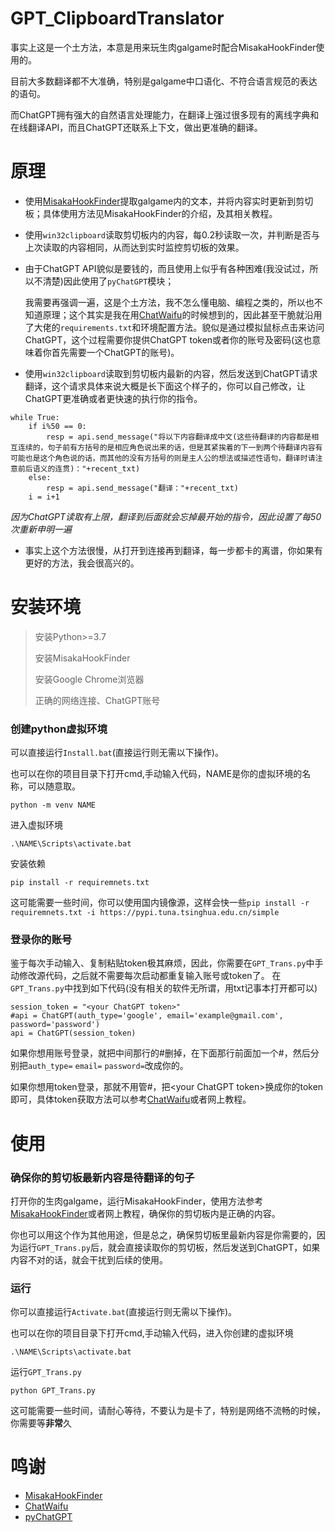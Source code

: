 # GPT_ClipboardTranslator
事实上这是一个土方法，本意是用来玩生肉galgame时配合MisakaHookFinder使用的。

目前大多数翻译都不大准确，特别是galgame中口语化、不符合语言规范的表达的语句。

而ChatGPT拥有强大的自然语言处理能力，在翻译上强过很多现有的离线字典和在线翻译API，而且ChatGPT还联系上下文，做出更准确的翻译。

# 原理
- 使用[MisakaHookFinder](https://github.com/hanmin0822/MisakaHookFinder)提取galgame内的文本，并将内容实时更新到剪切板；具体使用方法见MisakaHookFinder的介绍，及其相关教程。
- 使用`win32clipboard`读取剪切板内的内容，每0.2秒读取一次，并判断是否与上次读取的内容相同，从而达到实时监控剪切板的效果。
- 由于ChatGPT API貌似是要钱的，而且使用上似乎有各种困难(我没试过，所以不清楚)因此使用了`pyChatGPT`模块；

  我需要再强调一遍，这是个土方法，我不怎么懂电脑、编程之类的，所以也不知道原理；这个其实是我在用[ChatWaifu](https://github.com/cjyaddone/ChatWaifu)的时候想到的，因此甚至干脆就沿用了大佬的`requirements.txt`和环境配置方法。貌似是通过模拟鼠标点击来访问ChatGPT，这个过程需要你提供ChatGPT token或者你的账号及密码(这也意味着你首先需要一个ChatGPT的账号)。
- 使用`win32clipboard`读取到剪切板内最新的内容，然后发送到ChatGPT请求翻译，这个请求具体来说大概是长下面这个样子的，你可以自己修改，让ChatGPT更准确或者更快速的执行你的指令。
```
while True:
    if i%50 == 0:
        resp = api.send_message("将以下内容翻译成中文(这些待翻译的内容都是相互连续的，句子前有方括号的是相应角色说出来的话，但是其紧挨着的下一到两个待翻译内容有可能也是这个角色说的话，而其他的没有方括号的则是主人公的想法或描述性语句，翻译时请注意前后语义的连贯)："+recent_txt)
    else:
        resp = api.send_message("翻译："+recent_txt)
    i = i+1
```
*因为ChatGPT读取有上限，翻译到后面就会忘掉最开始的指令，因此设置了每50次重新申明一遍*
- 事实上这个方法很慢，从打开到连接再到翻译，每一步都卡的离谱，你如果有更好的方法，我会很高兴的。
# 安装环境
> 安装Python>=3.7
> 
> 安装MisakaHookFinder
> 
> 安装Google Chrome浏览器
> 
> 正确的网络连接、ChatGPT账号

### 创建python虚拟环境
可以直接运行`Install.bat`(直接运行则无需以下操作)。

也可以在你的项目目录下打开cmd,手动输入代码，NAME是你的虚拟环境的名称，可以随意取。
```
python -m venv NAME
```

进入虚拟环境
```
.\NAME\Scripts\activate.bat
```

安装依赖
```
pip install -r requiremnets.txt
```

这可能需要一些时间，你可以使用国内镜像源，这样会快一些`pip install -r requiremnets.txt -i https://pypi.tuna.tsinghua.edu.cn/simple`

### 登录你的账号
鉴于每次手动输入、复制粘贴token极其麻烦，因此，你需要在`GPT_Trans.py`中手动修改源代码，之后就不需要每次启动都重复输入账号或token了。
在`GPT_Trans.py`中找到如下代码(没有相关的软件无所谓，用txt记事本打开都可以)
```
session_token = "<your ChatGPT token>"
#api = ChatGPT(auth_type='google', email='example@gmail.com', password='password')
api = ChatGPT(session_token)
```
如果你想用账号登录，就把中间那行的#删掉，在下面那行前面加一个#，然后分别把`auth_type=` `email=` `password=`改成你的。

如果你想用token登录，那就不用管#，把\<your ChatGPT token\>换成你的token即可，具体token获取方法可以参考[ChatWaifu](https://github.com/cjyaddone/ChatWaifu)或者网上教程。

# 使用
### 确保你的剪切板最新内容是待翻译的句子
打开你的生肉galgame，运行MisakaHookFinder，使用方法参考[MisakaHookFinder](https://github.com/hanmin0822/MisakaHookFinder)或者网上教程，确保你的剪切板内是正确的内容。

你也可以用这个作为其他用途，但是总之，确保剪切板里最新内容是你需要的，因为运行`GPT_Trans.py`后，就会直接读取你的剪切板，然后发送到ChatGPT，如果内容不对的话，就会干扰到后续的使用。

### 运行
你可以直接运行`Activate.bat`(直接运行则无需以下操作)。

也可以在你的项目目录下打开cmd,手动输入代码，进入你创建的虚拟环境
```
.\NAME\Scripts\activate.bat
```

运行`GPT_Trans.py`
```
python GPT_Trans.py
```

这可能需要一些时间，请耐心等待，不要认为是卡了，特别是网络不流畅的时候，你需要等**非常**久

# 鸣谢
- [MisakaHookFinder](https://github.com/hanmin0822/MisakaHookFinder)
- [ChatWaifu](https://github.com/cjyaddone/ChatWaifu)
- [pyChatGPT](https://github.com/terry3041/pyChatGPT)

